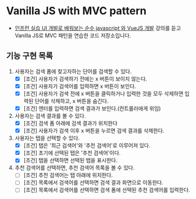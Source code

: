 # Vanilla JS with MVC pattern
- [인프런 실습 UI 개발로 배워보는 순수 javascript 와 VueJS 개발](https://www.inflearn.com/course/%EC%88%9C%EC%88%98js-vuejs-%EA%B0%9C%EB%B0%9C-%EA%B0%95%EC%A2%8C/dashboard) 강의를 듣고  Vanilla JS로 MVC 패턴을 연습한 코드 저장소입니다.

## 기능 구현 목록
1. 사용자는 검색 폼에 찾고자하는 단어를 검색할 수 있다.
    - [x] [조건] 사용자가 검색하기 전에는 x 버튼이 보이지 않는다.
    - [x] [조건] 사용자가 검색어를 입력하면 x 버튼이 보인다.
    - [x] [조건] 사용자가 검색 전에 x 버튼을 클릭하거나 입력한 것을 모두 삭제하면 입력된 단어를 삭제하고, x 버튼을 숨긴다.
    - [x] [조건] 엔터를 입력하면 검색 결과가 보인다.(컨트롤러에게 위임)

2. 사용자는 검색 결과를 볼 수 있다.
    - [x] [조건] 검색 폼 아래에 검색 결과가 위치한다
    - [x] [조건] 사용자가 검색 이후 x 버튼을 누르면 검색 결과를 삭제한다.

3. 사용자는 탭을 선택할 수 있다.
    - [x] [조건] 탭은 '최근 검색어'와 '추천 검색어'로 이루어져 있다.
    - [x] [조건] 초기에 선택된 탭은 '추천 검색어'이다.
    - [x] [조건] 탭을 선택하면 선택된 탭을 표시한다.

4. 추천 검색어를 선택하면, 추천 검색어 목록을 볼 수 있다.
    - [ ] [조건] 추천 검색어는 탭 아래에 위치한다.
    - [ ] [조건] 목록에서 검색어를 선택하면 검색 결과 화면으로 이동한다.
    - [ ] [조건] 목록에서 검색어를 선택하면 검색 폼에 선택된 추천 검색어를 입력한다.
